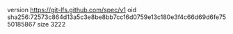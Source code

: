 version https://git-lfs.github.com/spec/v1
oid sha256:72573c864d13a5c3e8be8bb7cc16d0759e13c180e3f4c66d69d6fe7550185867
size 3222
